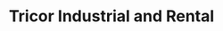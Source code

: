 ---
title: "Tricor Industrial and Rental"
url: /belmont/tricor-industrial-and-rental-belmont-morristown-road/
shop: doityourself
---
